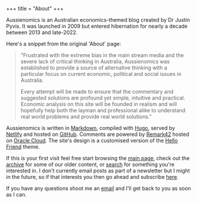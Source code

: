 +++
title = "About"
+++

Aussienomics is an Australian economics-themed blog created by Dr Justin Pyvis. It was launched in 2009 but entered hibernation for nearly a decade between 2013 and late-2022.

Here's a snippet from the original 'About' page:

> "Frustrated with the extreme bias in the main stream media and the severe lack of critical thinking in Australia, Aussienomics was established to provide a source of alternative thinking with a particular focus on current economic, political and social issues in Australia.
> 
> Every attempt will be made to ensure that the commentary and suggested solutions are profound yet simple, intuitive and practical. Economic analysis on this site will be founded in realism and will hopefully help both the layman and professional alike to understand real world problems and provide real world solutions."

Aussienomics is written in [Markdown](https://en.wikipedia.org/wiki/Markdown), compiled with [Hugo](https://gohugo.io/), served by [Netlify](https://www.netlify.com/) and hosted on [GitHub](https://github.com/Justinomics/Aussienomics). Comments are powered by [Remark42](https://github.com/umputun/remark42) hosted on [Oracle Cloud](https://cloud.oracle.com/). The site's design is a customised version of the [Hello Friend](https://github.com/panr/hugo-theme-hello-friend) theme.

If this is your first visit feel free start browsing the [main page](/), check out the [archive](/archive) for some of our older content, or [search](/search) for something you're interested in. I don't currently email posts as part of a newsletter but I might in the future, so if that interests you then go ahead and subscribe [here](/subscribe).

If you have any questions shoot me an [email](mailto:justin@aussienomics.com) and I'll get back to you as soon as I can.